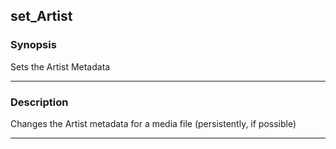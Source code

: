 set_Artist
----------

### Synopsis
Sets the Artist Metadata

---

### Description

Changes the Artist metadata for a media file (persistently, if possible)

---
